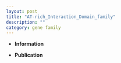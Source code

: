 ```yaml
---
layout: post
title: "AT-rich_Interaction_Domain_family"
description: ""
category: gene family
---
```


* **Information**  

* **Publication**  


